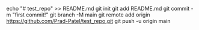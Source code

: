 echo "# test_repo" >> README.md
git init
git add README.md
git commit -m "first commit!"
git branch -M main
git remote add origin https://github.com/Prad-Patel/test_repo.git
git push -u origin main
